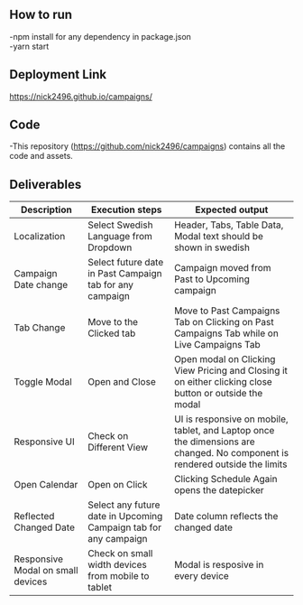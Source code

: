 ## How to run
-npm install for any dependency in package.json \
-yarn start

## Deployment Link 
https://nick2496.github.io/campaigns/

## Code
-This repository (https://github.com/nick2496/campaigns) contains all the code and assets.

## Deliverables
|Description | Execution steps | Expected output|
|--- | --- | ---|
|Localization |Select Swedish Language from Dropdown | Header, Tabs, Table Data, Modal text should be shown in swedish|
|Campaign Date change | Select future date in Past Campaign tab for any campaign | Campaign moved from Past to Upcoming campaign|
|Tab Change | Move to the Clicked tab | Move to Past Campaigns Tab on Clicking on Past Campaigns Tab while on Live Campaigns Tab |
|Toggle Modal | Open and Close | Open modal on Clicking View Pricing and Closing it on either clicking close button or outside the modal |
|Responsive UI | Check on Different View | UI is responsive on mobile, tablet, and Laptop once the dimensions are changed. No component is rendered outside the limits |
|Open Calendar | Open on Click | Clicking Schedule Again opens the datepicker |
|Reflected Changed Date | Select any future date in Upcoming Campaign tab for any campaign | Date column reflects the changed date |
|Responsive Modal on small devices | Check on small width devices from mobile to tablet | Modal is resposive in every device | 
